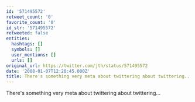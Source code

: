 ```yaml
---
id: '571495572'
retweet_count: '0'
favorite_count: '0'
id_str: '571495572'
retweeted: false
entities:
  hashtags: []
  symbols: []
  user_mentions: []
  urls: []
original_url: https://twitter.com/jth/status/571495572
date: '2008-01-07T12:20:45.000Z'
title: There's something very meta about twittering about twittering...
---
```


There's something very meta about twittering about twittering...